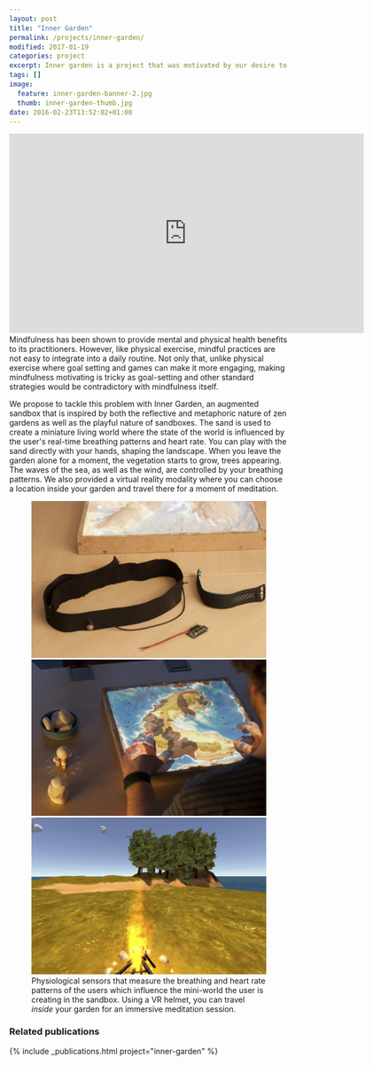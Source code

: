 ```yaml
---
layout: post
title: "Inner Garden"
permalink: /projects/inner-garden/
modified: 2017-01-19
categories: project
excerpt: Inner garden is a project that was motivated by our desire to create a playful and mindful medium. Something that would be closer to a toy (open-ended, no rules) than a game and that would encourage people to take a moment to themselves.
tags: []
image:
  feature: inner-garden-banner-2.jpg
  thumb: inner-garden-thumb.jpg
date: 2016-02-23T13:52:02+01:00
---
```


<iframe src="https://player.vimeo.com/video/199820491?title=0&byline=0&portrait=0" width="640" height="360" frameborder="0" webkitallowfullscreen mozallowfullscreen allowfullscreen></iframe>
Mindfulness has been shown to provide mental and physical health benefits to its practitioners. However, like physical exercise, mindful practices are not easy to integrate into a daily routine. Not only that, unlike physical exercise where goal setting and games can make it more engaging, making mindfulness motivating is tricky as goal-setting and other standard strategies would be contradictory with mindfulness itself.

We propose to tackle this problem with Inner Garden, an augmented sandbox that is  inspired by both the reflective and metaphoric nature of zen gardens as well as the playful nature of sandboxes. The sand is used to create a miniature living world where the state of the world is influenced by the user's real-time breathing patterns and heart rate. You can play with the sand directly with your hands, shaping the landscape. When you leave the garden alone for a moment, the vegetation starts to grow, trees appearing. The waves of the sea, as well as the wind, are controlled by your breathing patterns. We also provided a virtual reality modality where you can choose a location inside your garden and travel there for a moment of meditation.

<figure class="third">
    <a href="/images/inner-garden-physio.jpg"><img src="/images/inner-garden-physio.jpg"></a>
    <a href="/images/inner-garden-teaser.jpg"><img src="/images/inner-garden-teaser.jpg"></a>
    <a href="/images/inner-garden-vr.jpg"><img src="/images/inner-garden-vr.jpg"></a>
    <figcaption>Physiological sensors that measure the breathing and heart rate patterns of the users which influence the mini-world the user is creating in the sandbox. Using a VR helmet, you can travel <em>inside</em> your garden for an immersive meditation session.</figcaption>
</figure>

### Related publications
{% include _publications.html project="inner-garden" %}